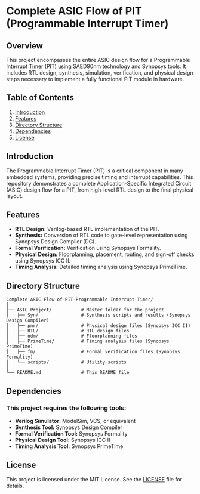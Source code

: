# Complete ASIC Flow of PIT (Programmable Interrupt Timer)

## Overview

This project encompasses the entire ASIC design flow for a Programmable Interrupt Timer (PIT) using SAED90nm technology and Synopsys tools. It includes RTL design, synthesis, simulation, verification, and physical design steps necessary to implement a fully functional PIT module in hardware.

## Table of Contents

1. [Introduction](#introduction)
2. [Features](#features)
3. [Directory Structure](#directory-structure)
4. [Dependencies](#dependencies)
5. [License](#license)

   
## Introduction

The Programmable Interrupt Timer (PIT) is a critical component in many embedded systems, providing precise timing and interrupt capabilities. This repository demonstrates a complete Application-Specific Integrated Circuit (ASIC) design flow for a PIT, from high-level RTL design to the final physical layout.

## Features

- **RTL Design:** Verilog-based RTL implementation of the PIT.
- **Synthesis:** Conversion of RTL code to gate-level representation using Synopsys Design Compiler (DC).
- **Formal Verification:** Verification using Synopsys Formality.
- **Physical Design:** Floorplanning, placement, routing, and sign-off checks using Synopsys ICC II.
- **Timing Analysis:** Detailed timing analysis using Synopsys PrimeTime.

## Directory Structure

```plaintext
Complete-ASIC-Flow-of-PIT-Programmable-Interrupt-Timer/
│
├── ASIC Project/           # Master folder for the project
│   ├── Syn/                # Synthesis scripts and results (Synopsys Design Compiler)
│   ├── pnr/                # Physical design files (Synopsys ICC II)
│   ├── RTL/                # RTL design files
│   ├── ndm/                # Floorplanning files
│   ├── PrimeTime/          # Timing analysis files (Synopsys PrimeTime)
│   ├── fm/                 # Formal verification files (Synopsys Formality)
│   └── scripts/            # Utility scripts
│
└── README.md               # This README file
```

## Dependencies
### This project requires the following tools:

- **Verilog Simulator:** ModelSim, VCS, or equivalent
- **Synthesis Tool:** Synopsys Design Compiler
- **Formal Verification Tool:** Synopsys Formality
- **Physical Design Tool:** Synopsys ICC II
- **Timing Analysis Tool:** Synopsys PrimeTime

## License

This project is licensed under the MIT License. See the [LICENSE](LICENSE) file for details.
